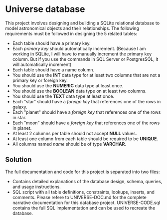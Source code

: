 # Universe database

This project involves designing and building a SQLite relational database to model astronomical objects and their relationships. The following requirements must be followed in designing the 5 related tables:

- Each table should have a primary key.
- Each *primary key* should automatically increment. (Because I am working in SQLite, I will have to manually increment the primary key column. But if you use the commands in SQL Server or PostgresSQL, it will automatically increment)
- Each table should have a name column.
- You should use the **INT** data type for at least two columns that are not a primary key or foreign key.
- You should use the **NUMERIC** data type at least once.
- You should use the **BOOLEAN** data type on at least two columns.
- You should use the **TEXT** data type at least once.
- Each "star" should have a *foreign key* that references one of the rows in galaxy.
- Each "planet" should have a *foreign key* that references one of the rows in star.
- Each "moon" should have a *foreign key* that references one of the rows in planet.
- At least 2 columns per table should not accept **NULL** values.
- At least one column from each table should be required to be **UNIQUE**.
- All columns named *name* should be of type **VARCHAR**.

## Solution
The full documentation and code for this project is separated into two files:
- Contains detailed explanations of the database design, schema, queries, and usage instructions.
- SQL script with all table definitions, constraints, lookups, inserts, and comments.
Please refere to UNIVERSE-DOC.md for the complete narrative documentation for this database project. UNIVERSE-CODE.sql contains the full SQL implementation and can be used to recreate the database.

